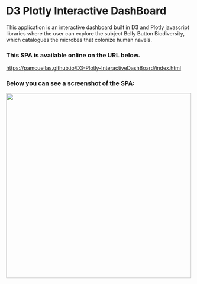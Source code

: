 # D3 Plotly Interactive DashBoard
This application is an interactive dashboard built in D3 and Plotly javascript libraries where the user can explore the subject Belly Button Biodiversity, which catalogues the microbes that colonize human navels.

### This SPA is available online on the URL below.
https://pamcuellas.github.io/D3-Plotly-InteractiveDashBoard/index.html

### Below you can see a screenshot of the SPA: 
<img src="https://pamcuellas.github.io/assets/images/plotly-belly-button-screenshot.png" width="500"/>
